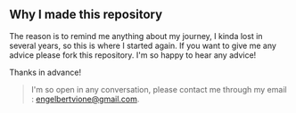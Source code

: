 ## Why I made this repository

The reason is to remind me anything about my journey, I kinda lost in several years, so this is where I started again. If you want to give me any advice please fork this repository. I'm so happy to hear any advice!

Thanks in advance!

> I'm so open in any conversation, please contact me through my email : [engelbertvione@gmail.com](mailto:engelbertvione@gmail.com).